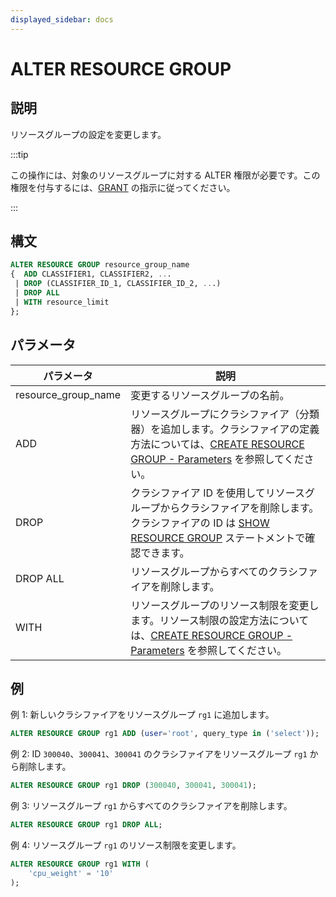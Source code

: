 ```yaml
---
displayed_sidebar: docs
---
```


# ALTER RESOURCE GROUP

## 説明

リソースグループの設定を変更します。

:::tip

この操作には、対象のリソースグループに対する ALTER 権限が必要です。この権限を付与するには、[GRANT](../../account-management/GRANT.md) の指示に従ってください。

:::

## 構文

```SQL
ALTER RESOURCE GROUP resource_group_name
{  ADD CLASSIFIER1, CLASSIFIER2, ...
 | DROP (CLASSIFIER_ID_1, CLASSIFIER_ID_2, ...)
 | DROP ALL
 | WITH resource_limit 
};
```

## パラメータ

| **パラメータ**      | **説明**                                                     |
| ------------------- | ------------------------------------------------------------ |
| resource_group_name | 変更するリソースグループの名前。                             |
| ADD                 | リソースグループにクラシファイア（分類器）を追加します。クラシファイアの定義方法については、[CREATE RESOURCE GROUP - Parameters](CREATE_RESOURCE_GROUP.md) を参照してください。 |
| DROP                | クラシファイア ID を使用してリソースグループからクラシファイアを削除します。クラシファイアの ID は [SHOW RESOURCE GROUP](SHOW_RESOURCE_GROUP.md) ステートメントで確認できます。 |
| DROP ALL            | リソースグループからすべてのクラシファイアを削除します。     |
| WITH                | リソースグループのリソース制限を変更します。リソース制限の設定方法については、[CREATE RESOURCE GROUP - Parameters](CREATE_RESOURCE_GROUP.md) を参照してください。 |

## 例

例 1: 新しいクラシファイアをリソースグループ `rg1` に追加します。

```SQL
ALTER RESOURCE GROUP rg1 ADD (user='root', query_type in ('select'));
```

例 2: ID `300040`、`300041`、`300041` のクラシファイアをリソースグループ `rg1` から削除します。

```SQL
ALTER RESOURCE GROUP rg1 DROP (300040, 300041, 300041);
```

例 3: リソースグループ `rg1` からすべてのクラシファイアを削除します。

```SQL
ALTER RESOURCE GROUP rg1 DROP ALL;
```

例 4: リソースグループ `rg1` のリソース制限を変更します。

```SQL
ALTER RESOURCE GROUP rg1 WITH (
    'cpu_weight' = '10'
);
```